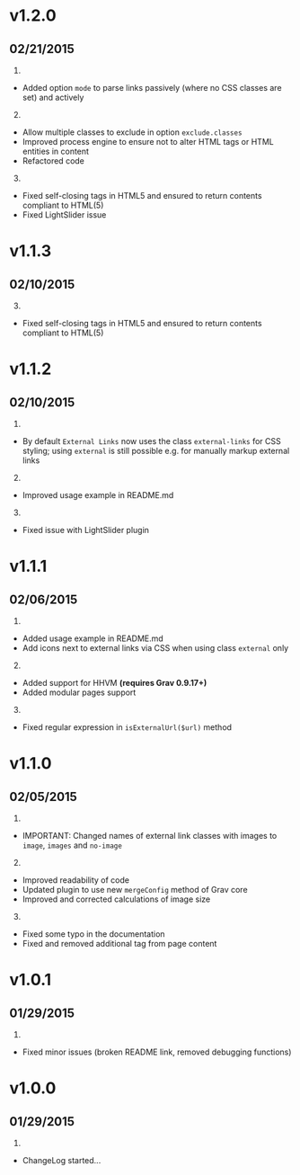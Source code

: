 # v1.2.0
## 02/21/2015

1. [](#new)
  * Added option `mode` to parse links passively (where no CSS classes are set) and actively
2. [](#improved)
  * Allow multiple classes to exclude in option `exclude.classes`
  * Improved process engine to ensure not to alter HTML tags or HTML entities in content
  * Refactored code
3. [](#bugfix)
  * Fixed self-closing tags in HTML5 and ensured to return contents compliant to HTML(5)
  * Fixed LightSlider issue

# v1.1.3
## 02/10/2015

3. [](#bugfix)
  * Fixed self-closing tags in HTML5 and ensured to return contents compliant to HTML(5)

# v1.1.2
## 02/10/2015

1. [](#new)
  * By default `External Links` now uses the class `external-links` for CSS styling; using `external` is still possible e.g. for manually markup external links
2. [](#improved)
  * Improved usage example in README.md
3. [](#bugfix)
  * Fixed issue with LightSlider plugin

# v1.1.1
## 02/06/2015

1. [](#new)
  * Added usage example in README.md
  * Add icons next to external links via CSS when using class `external` only
2. [](#improved)
  * Added support for HHVM **(requires Grav 0.9.17+)**
  * Added modular pages support
3. [](#bugfix)
  * Fixed regular expression in `isExternalUrl($url)` method

# v1.1.0
## 02/05/2015

1. [](#new)
  * IMPORTANT: Changed names of external link classes with images to `image`, `images` and `no-image`
2. [](#improved)
  * Improved readability of code
  * Updated plugin to use new `mergeConfig` method of Grav core
  * Improved and corrected calculations of image size
3. [](#bugfix)
  * Fixed some typo in the documentation
  * Fixed and removed additional <body> tag from page content

# v1.0.1
## 01/29/2015

1. [](#improved)
  * Fixed minor issues (broken README link, removed debugging functions)

# v1.0.0
## 01/29/2015

1. [](#new)
  * ChangeLog started...
